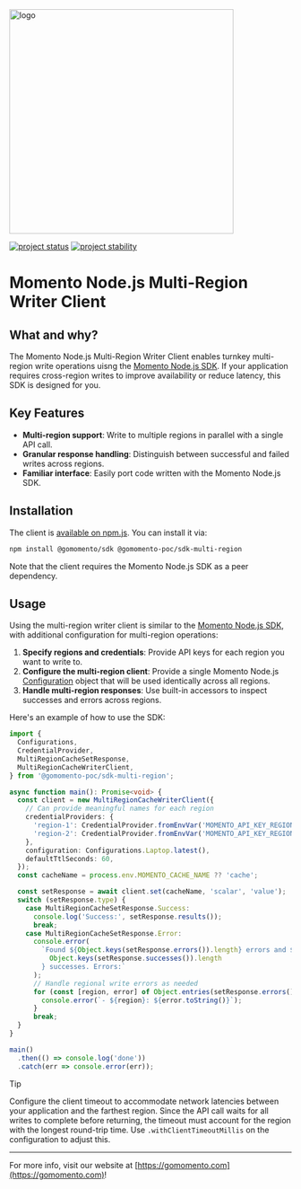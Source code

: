 <img src="https://docs.momentohq.com/img/momento-logo-forest.svg" alt="logo" width="400"/>

[![project status](https://momentohq.github.io/standards-and-practices/badges/project-status-official.svg)](https://github.com/momentohq/standards-and-practices/blob/main/docs/momento-on-github.md)
[![project stability](https://momentohq.github.io/standards-and-practices/badges/project-stability-alpha.svg)](https://github.com/momentohq/standards-and-practices/blob/main/docs/momento-on-github.md)


# Momento Node.js Multi-Region Writer Client

## What and why?

The Momento Node.js Multi-Region Writer Client enables turnkey multi-region write operations uisng the [Momento Node.js SDK](https://github.com/momentohq/client-sdk-javascript). If your application requires cross-region writes to improve availability or reduce latency, this SDK is designed for you.

## Key Features

- **Multi-region support**: Write to multiple regions in parallel with a single API call.
- **Granular response handling**: Distinguish between successful and failed writes across regions.
- **Familiar interface**: Easily port code written with the Momento Node.js SDK.

## Installation

The client is [available on npm.js](https://www.npmjs.com/package/@gomomento-poc/sdk-multi-region). You can install it via:

```bash
npm install @gomomento/sdk @gomomento-poc/sdk-multi-region
```

Note that the client requires the Momento Node.js SDK as a peer dependency.

## Usage

Using the multi-region writer client is similar to the [Momento Node.js SDK](https://docs.momentohq.com/platform/sdks/nodejs/cache), with additional configuration for multi-region operations:

1. **Specify regions and credentials**: Provide API keys for each region you want to write to.
2. **Configure the multi-region client**: Provide a single Momento Node.js [Configuration](https://docs.momentohq.com/cache/develop/basics/client-configuration-objects) object that will be used identically across all regions.
3. **Handle multi-region responses**: Use built-in accessors to inspect successes and errors across regions.

Here's an example of how to use the SDK:

```typescript
import {
  Configurations,
  CredentialProvider,
  MultiRegionCacheSetResponse,
  MultiRegionCacheWriterClient,
} from '@gomomento-poc/sdk-multi-region';

async function main(): Promise<void> {
  const client = new MultiRegionCacheWriterClient({
    // Can provide meaningful names for each region
    credentialProviders: {
      'region-1': CredentialProvider.fromEnvVar('MOMENTO_API_KEY_REGION_1'),
      'region-2': CredentialProvider.fromEnvVar('MOMENTO_API_KEY_REGION_2'),
    },
    configuration: Configurations.Laptop.latest(),
    defaultTtlSeconds: 60,
  });
  const cacheName = process.env.MOMENTO_CACHE_NAME ?? 'cache';

  const setResponse = await client.set(cacheName, 'scalar', 'value');
  switch (setResponse.type) {
    case MultiRegionCacheSetResponse.Success:
      console.log('Success:', setResponse.results());
      break;
    case MultiRegionCacheSetResponse.Error:
      console.error(
        `Found ${Object.keys(setResponse.errors()).length} errors and ${
          Object.keys(setResponse.successes()).length
        } successes. Errors:`
      );
      // Handle regional write errors as needed
      for (const [region, error] of Object.entries(setResponse.errors())) {
        console.error(`- ${region}: ${error.toString()}`);
      }
      break;
  }
}

main()
  .then(() => console.log('done'))
  .catch(err => console.error(err));

```

> [!TIP]
> Configure the client timeout to accommodate network latencies between your application and the farthest region. Since the API call waits for all writes to complete before returning, the timeout must account for the region with the longest round-trip time. Use `.withClientTimeoutMillis` on the configuration to adjust this.

----------------------------------------------------------------------------------------
For more info, visit our website at [https://gomomento.com](https://gomomento.com)!
